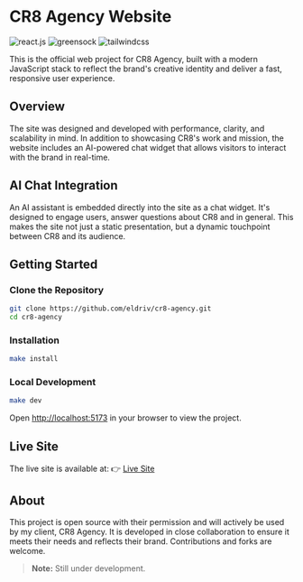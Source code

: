 # CR8 Agency Website

<div>
    <img src="https://img.shields.io/badge/-React_JS-black?style=for-the-badge&logoColor=white&logo=react&color=88CE02" alt="react.js" />
    <img src="https://img.shields.io/badge/-GSAP-black?style=for-the-badge&logoColor=white&logo=greensock&color=61DAFB" alt="greensock" />
    <img src="https://img.shields.io/badge/-Tailwind_CSS-black?style=for-the-badge&logoColor=white&logo=tailwindcss&color=06B6D4" alt="tailwindcss" />
</div>

This is the official web project for CR8 Agency, built with a modern JavaScript stack to reflect the brand's creative identity and deliver a fast, responsive user experience.

## Overview

The site was designed and developed with performance, clarity, and scalability in mind. In addition to showcasing CR8's work and mission, the website includes an AI-powered chat widget that allows visitors to interact with the brand in real-time.

## AI Chat Integration

An AI assistant is embedded directly into the site as a chat widget. It's designed to engage users, answer questions about CR8 and in general. This makes the site not just a static presentation, but a dynamic touchpoint between CR8 and its audience.

## Getting Started

### Clone the Repository

```bash
git clone https://github.com/eldriv/cr8-agency.git
cd cr8-agency
```

### Installation

```bash
make install
```

### Local Development

```bash
make dev
```

Open [http://localhost:5173](http://localhost:5173) in your browser to view the project.

## Live Site

The live site is available at:
👉 [Live Site](https://cr8-agency.netlify.app/)

## About

This project is open source with their permission and will actively be used by my client, CR8 Agency. It is developed in close collaboration to ensure it meets their needs and reflects their brand. Contributions and forks are welcome.

> **Note:** Still under development.
